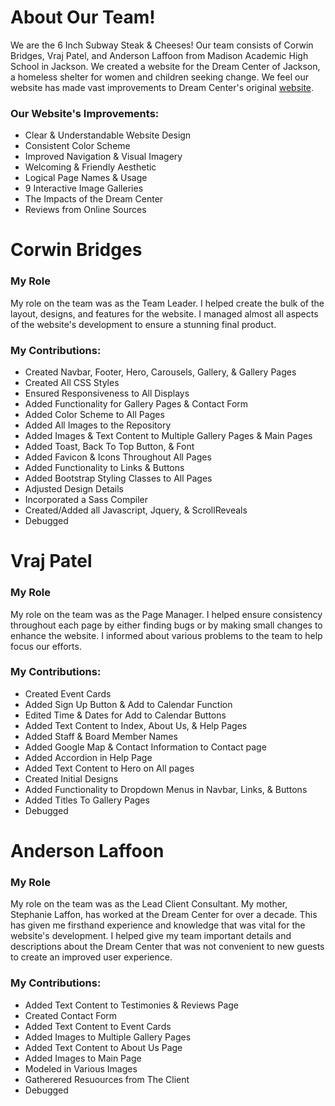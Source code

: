 
# About Our Team!
We are the 6 Inch Subway Steak & Cheeses! Our team consists of Corwin Bridges, Vraj Patel, and Anderson Laffoon from Madison Academic High School in Jackson. We created a website for the Dream Center of Jackson, a homeless shelter for women and children seeking change. We feel our website has made vast improvements to Dream Center's original [website](https://www.dreamcenterjackson.com/).
### Our Website's Improvements:

* Clear & Understandable Website Design
* Consistent Color Scheme
* Improved Navigation & Visual Imagery
* Welcoming & Friendly Aesthetic
* Logical Page Names & Usage
* 9 Interactive Image Galleries
* The Impacts of the Dream Center
* Reviews from Online Sources

# Corwin Bridges
### My Role
My role on the team was as the Team Leader. I helped create the bulk of the layout, designs, and features for the website. I managed almost all aspects of the website's development to ensure a stunning final product.
### My Contributions:

* Created Navbar, Footer, Hero, Carousels, Gallery, & Gallery Pages
* Created All CSS Styles
* Ensured Responsiveness to All Displays
* Added Functionality for Gallery Pages & Contact Form
* Added Color Scheme to All Pages
* Added All Images to the Repository
* Added Images & Text Content to Multiple Gallery Pages & Main Pages
* Added Toast, Back To Top Button, & Font
* Added Favicon & Icons Throughout All Pages
* Added Functionality to Links & Buttons
* Added Bootstrap Styling Classes to All Pages
* Adjusted Design Details
* Incorporated a Sass Compiler
* Created/Added all Javascript, Jquery, & ScrollReveals
* Debugged

# Vraj Patel
### My Role
My role on the team was as the Page Manager. I helped ensure consistency throughout each page by either finding bugs or by making small changes to enhance the website. I informed about various problems to the team to help focus our efforts.

### My Contributions:
* Created Event Cards
* Added Sign Up Button & Add to Calendar Function
* Edited Time & Dates for Add to Calendar Buttons
* Added Text Content to Index, About Us, & Help Pages
* Added Staff & Board Member Names
* Added Google Map & Contact Information to Contact page
* Added Accordion in Help Page
* Added Text Content to Hero on All pages
* Created Initial Designs
* Added Functionality to Dropdown Menus in Navbar, Links, & Buttons
* Added Titles To Gallery Pages
* Debugged

# Anderson Laffoon
### My Role
My role on the team was as the Lead Client Consultant. My mother, Stephanie Laffon, has worked at the Dream Center for over a decade. This has given me firsthand experience and knowledge that was vital for the website's development. I helped give my team important details and descriptions about the Dream Center that was not convenient to new guests to create an improved user experience.

### My Contributions:
* Added Text Content to Testimonies & Reviews Page
* Created Contact Form
* Added Text Content to Event Cards
* Added Images to Multiple Gallery Pages
* Added Text Content to About Us Page
* Added Images to Main Page
* Modeled in Various Images
* Gatherered Resuources from The Client
* Debugged
